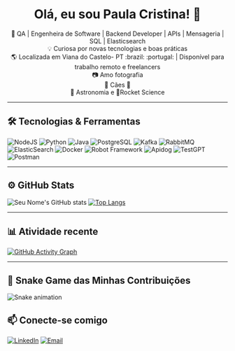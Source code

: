 <h1 align="center">Olá, eu sou Paula Cristina! 👋</h1>

<p align="center">
  🧠 QA | Engenheira de Software | Backend Developer | APIs | Mensageria | SQL | Elasticsearch <br>
  💡 Curiosa por novas tecnologias e boas práticas <br>
  🌎 Localizada em Viana do Castelo- PT :brazil: :portugal: | Disponível para trabalho remoto e freelancers <br>
  📷 Amo fotografia <br>
  🐶 Cães 🐾  <br> 
  🔭  Astronomia e  🚀Rocket Science <br>
  
  
</p>

---

## 🛠️ Tecnologias & Ferramentas


![NodeJS](https://img.shields.io/badge/-Node.js-339933?style=flat-square&logo=node.js&logoColor=white)
![Python](https://img.shields.io/badge/-Python-3776AB?style=flat-square&logo=python&logoColor=white)
![Java](https://img.shields.io/badge/-Java-007396?style=flat-square&logo=java&logoColor=white)
![PostgreSQL](https://img.shields.io/badge/-PostgreSQL-336791?style=flat-square&logo=postgresql&logoColor=white)
![Kafka](https://img.shields.io/badge/-Kafka-231F20?style=flat-square&logo=apachekafka&logoColor=white)
![RabbitMQ](https://img.shields.io/badge/-RabbitMQ-FF6600?style=flat-square&logo=rabbitmq&logoColor=white)
![ElasticSearch](https://img.shields.io/badge/-ElasticSearch-005571?style=flat-square&logo=elasticsearch&logoColor=white)
![Docker](https://img.shields.io/badge/-Docker-2496ED?style=flat-square&logo=docker&logoColor=white)
![Robot Framework](https://img.shields.io/badge/Robot_Framework-CC0000?style=for-the-badge&logo=robotframework&logoColor=white)
![Apidog](https://img.shields.io/badge/Apidog-7D3CF8?style=for-the-badge&logoColor=white)
![TestGPT](https://img.shields.io/badge/TestGPT-0088CC?style=for-the-badge&logoColor=white)
![Postman](https://img.shields.io/badge/Postman-FF6C37?style=for-the-badge&logo=postman&logoColor=white)



---

## ⚙️ GitHub Stats

![Seu Nome's GitHub stats](https://github-readme-stats.vercel.app/api?username=paulacristinaqa&show_icons=true&theme=radical&hide=stars,prs)
[![Top Langs](https://github-readme-stats.vercel.app/api/top-langs/?username=paulacristinaqa&layout=compact&theme=radical)](https://github.com/anuraghazra/github-readme-stats)

---

## 📊 Atividade recente

[![GitHub Activity Graph](https://github-readme-activity-graph.vercel.app/graph?username=paulacristinaqa&theme=react-dark)](https://github.com/ashutosh00710/github-readme-activity-graph)

---

## 🐍 Snake Game das Minhas Contribuições

![Snake animation](https://github.com/SEU_USUARIO_GITHUB/SEU_USUARIO_GITHUB/blob/output/github-snake.svg)


## 📫 Conecte-se comigo

[![LinkedIn](https://img.shields.io/badge/LinkedIn-blue?style=for-the-badge&logo=linkedin&logoColor=white)](https://linkedin.com/in/SEU_LINKEDIN)
[![Email](https://img.shields.io/badge/Email-D14836?style=for-the-badge&logo=gmail&logoColor=white)](mailto:SEU_EMAIL)

